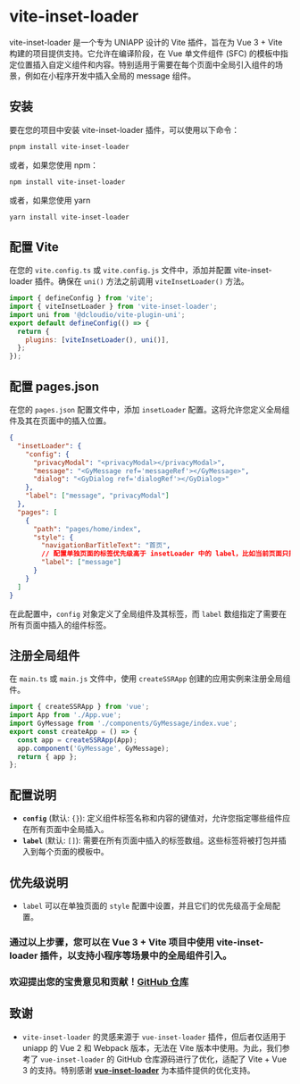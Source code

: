 # vite-inset-loader

vite-inset-loader 是一个专为 UNIAPP 设计的 Vite 插件，旨在为 Vue 3 + Vite 构建的项目提供支持。它允许在编译阶段，在 Vue 单文件组件 (SFC) 的模板中指定位置插入自定义组件和内容。特别适用于需要在每个页面中全局引入组件的场景，例如在小程序开发中插入全局的 message 组件。

## 安装

要在您的项目中安装 vite-inset-loader 插件，可以使用以下命令：

```bash
pnpm install vite-inset-loader
```

或者，如果您使用 npm：

```bash
npm install vite-inset-loader
```

或者，如果您使用 yarn

```bash
yarn install vite-inset-loader
```

## 配置 Vite

在您的 `vite.config.ts` 或 `vite.config.js` 文件中，添加并配置 vite-inset-loader 插件。确保在 `uni()` 方法之前调用 `viteInsetLoader()` 方法。

```javascript
import { defineConfig } from 'vite';
import { viteInsetLoader } from 'vite-inset-loader';
import uni from '@dcloudio/vite-plugin-uni';
export default defineConfig(() => {
  return {
    plugins: [viteInsetLoader(), uni()],
  };
});
```

## 配置 pages.json

在您的 `pages.json` 配置文件中，添加 `insetLoader` 配置。这将允许您定义全局组件及其在页面中的插入位置。

```json
{
  "insetLoader": {
    "config": {
      "privacyModal": "<privacyModal></privacyModal>",
      "message": "<GyMessage ref='messageRef'></GyMessage>",
      "dialog": "<GyDialog ref='dialogRef'></GyDialog>"
    },
    "label": ["message", "privacyModal"]
  },
  "pages": [
    {
      "path": "pages/home/index",
      "style": {
        "navigationBarTitleText": "首页",
        // 配置单独页面的标签优先级高于 insetLoader 中的 label，比如当前页面只插入 message，那么 privacyModal 组件就不会插入
        "label": ["message"]
      }
    }
  ]
}
```

在此配置中，`config` 对象定义了全局组件及其标签，而 `label` 数组指定了需要在所有页面中插入的组件标签。

## 注册全局组件

在 `main.ts` 或 `main.js` 文件中，使用 `createSSRApp` 创建的应用实例来注册全局组件。

```javascript
import { createSSRApp } from 'vue';
import App from './App.vue';
import GyMessage from './components/GyMessage/index.vue';
export const createApp = () => {
  const app = createSSRApp(App);
  app.component('GyMessage', GyMessage);
  return { app };
};
```

## 配置说明

- **`config`** (默认: `{}`): 定义组件标签名称和内容的键值对，允许您指定哪些组件应在所有页面中全局插入。
- **`label`** (默认: `[]`): 需要在所有页面中插入的标签数组。这些标签将被打包并插入到每个页面的模板中。

## 优先级说明

- `label` 可以在单独页面的 `style` 配置中设置，并且它们的优先级高于全局配置。

### 通过以上步骤，您可以在 Vue 3 + Vite 项目中使用 vite-inset-loader 插件，以支持小程序等场景中的全局组件引入。

### 欢迎提出您的宝贵意见和贡献！**[GitHub 仓库](https://github.com/3605Wink/vite-inset-loader.git)**

## 致谢

- `vite-inset-loader` 的灵感来源于 `vue-inset-loader` 插件，但后者仅适用于 uniapp 的 Vue 2 和 Webpack 版本，无法在 Vite 版本中使用。为此，我们参考了 `vue-inset-loader` 的 GitHub 仓库源码进行了优化，适配了 Vite + Vue 3 的支持。特别感谢 **[vue-inset-loader](https://github.com/1977474741/vite-inset-loader)** 为本插件提供的优化支持。

